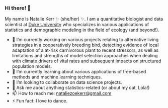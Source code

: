 ### Hi there! 👋 

My name is Natalie Kerr ✨ (she/her) ✨. I am a quantitative biologist and data scientist at [Duke University](https://scholars.duke.edu/person/natalie.kerr) who specializes in various applications of statistics and demographic modeling in the field of ecology (and beyond!).

- 🔭 I’m currently working on various projects relating to alternative living strategies in a cooperatively breeding bird, detecting evidence of local adaptation of a at-risk carnivorous plant to recent stressors, as well as limitations and strengths of model selection approaches when dealing with climate drivers of vital rates and subsequent impacts on structured population models.
- 🌱 I’m currently learning about various applications of tree-based methods and machine learning techniques.
- 👯 I’m looking to collaborate on data science projects.
- 💬 Ask me about anything statistics-related (or about my cat, Lola!)
- 📫 How to reach me: nataliezoekerr@gmail.com
- ⚡ Fun fact: I love to dance.

